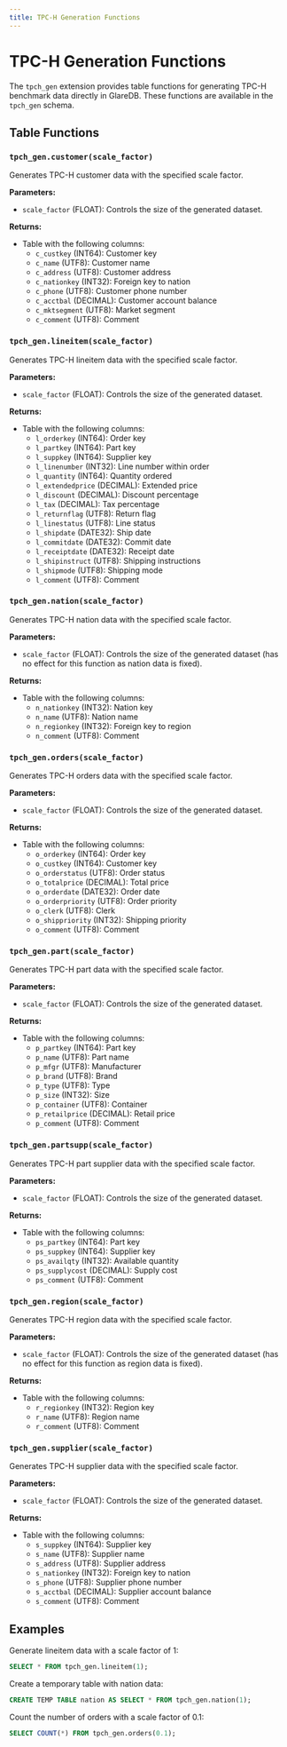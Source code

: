 ```yaml
---
title: TPC-H Generation Functions
---
```


# TPC-H Generation Functions

The `tpch_gen` extension provides table functions for generating TPC-H benchmark data directly in GlareDB. These functions are available in the `tpch_gen` schema.

## Table Functions

### `tpch_gen.customer(scale_factor)`

Generates TPC-H customer data with the specified scale factor.

**Parameters:**
- `scale_factor` (FLOAT): Controls the size of the generated dataset.

**Returns:**
- Table with the following columns:
  - `c_custkey` (INT64): Customer key
  - `c_name` (UTF8): Customer name
  - `c_address` (UTF8): Customer address
  - `c_nationkey` (INT32): Foreign key to nation
  - `c_phone` (UTF8): Customer phone number
  - `c_acctbal` (DECIMAL): Customer account balance
  - `c_mktsegment` (UTF8): Market segment
  - `c_comment` (UTF8): Comment

### `tpch_gen.lineitem(scale_factor)`

Generates TPC-H lineitem data with the specified scale factor.

**Parameters:**
- `scale_factor` (FLOAT): Controls the size of the generated dataset.

**Returns:**
- Table with the following columns:
  - `l_orderkey` (INT64): Order key
  - `l_partkey` (INT64): Part key
  - `l_suppkey` (INT64): Supplier key
  - `l_linenumber` (INT32): Line number within order
  - `l_quantity` (INT64): Quantity ordered
  - `l_extendedprice` (DECIMAL): Extended price
  - `l_discount` (DECIMAL): Discount percentage
  - `l_tax` (DECIMAL): Tax percentage
  - `l_returnflag` (UTF8): Return flag
  - `l_linestatus` (UTF8): Line status
  - `l_shipdate` (DATE32): Ship date
  - `l_commitdate` (DATE32): Commit date
  - `l_receiptdate` (DATE32): Receipt date
  - `l_shipinstruct` (UTF8): Shipping instructions
  - `l_shipmode` (UTF8): Shipping mode
  - `l_comment` (UTF8): Comment

### `tpch_gen.nation(scale_factor)`

Generates TPC-H nation data with the specified scale factor.

**Parameters:**
- `scale_factor` (FLOAT): Controls the size of the generated dataset (has no effect for this function as nation data is fixed).

**Returns:**
- Table with the following columns:
  - `n_nationkey` (INT32): Nation key
  - `n_name` (UTF8): Nation name
  - `n_regionkey` (INT32): Foreign key to region
  - `n_comment` (UTF8): Comment

### `tpch_gen.orders(scale_factor)`

Generates TPC-H orders data with the specified scale factor.

**Parameters:**
- `scale_factor` (FLOAT): Controls the size of the generated dataset.

**Returns:**
- Table with the following columns:
  - `o_orderkey` (INT64): Order key
  - `o_custkey` (INT64): Customer key
  - `o_orderstatus` (UTF8): Order status
  - `o_totalprice` (DECIMAL): Total price
  - `o_orderdate` (DATE32): Order date
  - `o_orderpriority` (UTF8): Order priority
  - `o_clerk` (UTF8): Clerk
  - `o_shippriority` (INT32): Shipping priority
  - `o_comment` (UTF8): Comment

### `tpch_gen.part(scale_factor)`

Generates TPC-H part data with the specified scale factor.

**Parameters:**
- `scale_factor` (FLOAT): Controls the size of the generated dataset.

**Returns:**
- Table with the following columns:
  - `p_partkey` (INT64): Part key
  - `p_name` (UTF8): Part name
  - `p_mfgr` (UTF8): Manufacturer
  - `p_brand` (UTF8): Brand
  - `p_type` (UTF8): Type
  - `p_size` (INT32): Size
  - `p_container` (UTF8): Container
  - `p_retailprice` (DECIMAL): Retail price
  - `p_comment` (UTF8): Comment

### `tpch_gen.partsupp(scale_factor)`

Generates TPC-H part supplier data with the specified scale factor.

**Parameters:**
- `scale_factor` (FLOAT): Controls the size of the generated dataset.

**Returns:**
- Table with the following columns:
  - `ps_partkey` (INT64): Part key
  - `ps_suppkey` (INT64): Supplier key
  - `ps_availqty` (INT32): Available quantity
  - `ps_supplycost` (DECIMAL): Supply cost
  - `ps_comment` (UTF8): Comment

### `tpch_gen.region(scale_factor)`

Generates TPC-H region data with the specified scale factor.

**Parameters:**
- `scale_factor` (FLOAT): Controls the size of the generated dataset (has no effect for this function as region data is fixed).

**Returns:**
- Table with the following columns:
  - `r_regionkey` (INT32): Region key
  - `r_name` (UTF8): Region name
  - `r_comment` (UTF8): Comment

### `tpch_gen.supplier(scale_factor)`

Generates TPC-H supplier data with the specified scale factor.

**Parameters:**
- `scale_factor` (FLOAT): Controls the size of the generated dataset.

**Returns:**
- Table with the following columns:
  - `s_suppkey` (INT64): Supplier key
  - `s_name` (UTF8): Supplier name
  - `s_address` (UTF8): Supplier address
  - `s_nationkey` (INT32): Foreign key to nation
  - `s_phone` (UTF8): Supplier phone number
  - `s_acctbal` (DECIMAL): Supplier account balance
  - `s_comment` (UTF8): Comment

## Examples

Generate lineitem data with a scale factor of 1:

```sql
SELECT * FROM tpch_gen.lineitem(1);
```

Create a temporary table with nation data:

```sql
CREATE TEMP TABLE nation AS SELECT * FROM tpch_gen.nation(1);
```

Count the number of orders with a scale factor of 0.1:

```sql
SELECT COUNT(*) FROM tpch_gen.orders(0.1);
```
